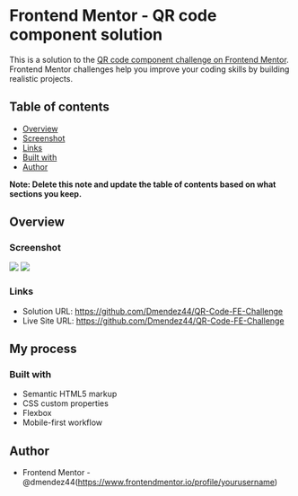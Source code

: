 # Frontend Mentor - QR code component solution


This is a solution to the [QR code component challenge on Frontend Mentor](https://www.frontendmentor.io/challenges/qr-code-component-iux_sIO_H). Frontend Mentor challenges help you improve your coding skills by building realistic projects.


## Table of contents


- [Overview](#overview)
 - [Screenshot](#screenshot)
 - [Links](#links)
 - [Built with](#built-with)
- [Author](#author)


**Note: Delete this note and update the table of contents based on what sections you keep.**


## Overview


### Screenshot


![](./qr-code-component-main/images/mobile-view.png)
![](./qr-code-component-main/images/desktop-view.png)




### Links


- Solution URL: https://github.com/Dmendez44/QR-Code-FE-Challenge
- Live Site URL: https://github.com/Dmendez44/QR-Code-FE-Challenge


## My process


### Built with


- Semantic HTML5 markup
- CSS custom properties
- Flexbox
- Mobile-first workflow


## Author


- Frontend Mentor - @dmendez44(https://www.frontendmentor.io/profile/yourusername)

